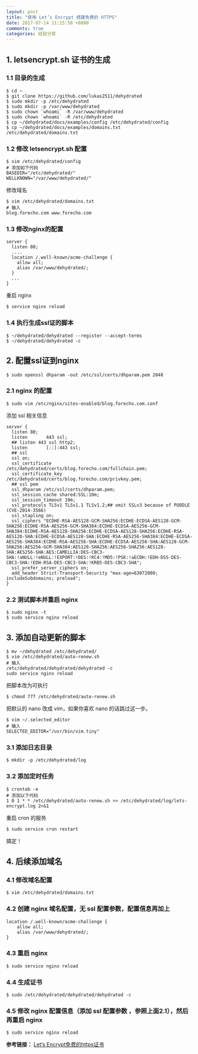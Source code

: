 ```yaml
---
layout: post
title: "使用 Let’s Encrypt 搭建免费的 HTTPS"
date: 2017-07-14 11:15:58 +0800
comments: true
categories: 经验分享
---
```


## 1. letsencrypt.sh 证书的生成

### 1.1 目录的生成

```
$ cd ~
$ git clone https://github.com/lukas2511/dehydrated
$ sudo mkdir -p /etc/dehydrated
$ sudo mkdir -p /var/www/dehydrated
$ sudo chown `whoami` -R /var/www/dehydrated
$ sudo chown `whoami` -R /etc/dehydrated
$ cp ~/dehydrated/docs/examples/config /etc/dehydrated/config
$ cp ~/dehydrated/docs/examples/domains.txt /etc/dehydrated/domains.txt
```
<!--more-->

### 1.2 修改 letsencrypt.sh 配置

```
$ vim /etc/dehydrated/config
# 添加如下代码
BASEDIR="/etc/dehydrated/"
WELLKNOWN="/var/www/dehydrated/"
```

修改域名

```
$ vim /etc/dehydrated/domains.txt
# 输入
blog.forecho.com www.forecho.com
```

### 1.3 修改nginx的配置

```
server {
  listen 80;
  ....
  location /.well-known/acme-challenge {
    allow all;
    alias /var/www/dehydrated/;
  }
  ...
}
```

重启 nginx

```
$ service nginx reload
```

### 1.4 执行生成ssl证的脚本

```
$ ~/dehydrated/dehydrated --register --accept-terms
$ ~/dehydrated/dehydrated -c
```

## 2. 配置ssl证到nginx

```
$ sudo openssl dhparam -out /etc/ssl/certs/dhparam.pem 2048
```

### 2.1 nginx 的配置

```
$ sudo vim /etc/nginx/sites-enabled/blog.forecho.com.conf
```

添加 ssl 相关信息

```
server {
  listen 80;
  listen       443 ssl;
  ## listen 443 ssl http2;
  listen       [::]:443 ssl;
  ## ssl
  ssl on;
  ssl_certificate /etc/dehydrated/certs/blog.forecho.com/fullchain.pem;
  ssl_certificate_key /etc/dehydrated/certs/blog.forecho.com/privkey.pem;
  ## ssl pem
  ssl_dhparam /etc/ssl/certs/dhparam.pem;
  ssl_session_cache shared:SSL:10m;
  ssl_session_timeout 10m;
  ssl_protocols TLSv1 TLSv1.1 TLSv1.2;## omit SSLv3 because of POODLE (CVE-2014-3566)
  ssl_stapling on;
  ssl_ciphers "ECDHE-RSA-AES128-GCM-SHA256:ECDHE-ECDSA-AES128-GCM-SHA256:ECDHE-RSA-AES256-GCM-SHA384:ECDHE-ECDSA-AES256-GCM-SHA384:ECDHE-RSA-AES128-SHA256:ECDHE-ECDSA-AES128-SHA256:ECDHE-RSA-AES128-SHA:ECDHE-ECDSA-AES128-SHA:ECDHE-RSA-AES256-SHA384:ECDHE-ECDSA-AES256-SHA384:ECDHE-RSA-AES256-SHA:ECDHE-ECDSA-AES256-SHA:AES128-GCM-SHA256:AES256-GCM-SHA384:AES128-SHA256:AES256-SHA256:AES128-SHA:AES256-SHA:AES:CAMELLIA:DES-CBC3-SHA:!aNULL:!eNULL:!EXPORT:!DES:!RC4:!MD5:!PSK:!aECDH:!EDH-DSS-DES-CBC3-SHA:!EDH-RSA-DES-CBC3-SHA:!KRB5-DES-CBC3-SHA";
  ssl_prefer_server_ciphers on;
  add_header Strict-Transport-Security "max-age=63072000; includeSubdomains; preload";
}
```

### 2.2 测试脚本并重启 nginx

```
$ sudo nginx -t
$ sudo service nginx reload
```


## 3. 添加自动更新的脚本

```
$ mv ~/dehydrated /etc/dehydrated/
$ vim /etc/dehydrated/auto-renew.sh
# 输入
/etc/dehydrated/dehydrated/dehydrated -c
sudo service nginx reload
```

把脚本改为可执行

```
$ chmod 777 /etc/dehydrated/auto-renew.sh
```

把默认的 nano 改成 vim，如果你喜欢 nano 的话跳过这一步。

```
$ vim ~/.selected_editor
# 输入
SELECTED_EDITOR="/usr/bin/vim.tiny"
```

### 3.1 添加日志目录

```
$ mkdir -p /etc/dehydrated/log
```

### 3.2 添加定时任务

```
$ crontab -e
# 添加以下代码
1 0 1 * * /etc/dehydrated/auto-renew.sh >> /etc/dehydrated/log/lets-encrypt.log 2>&1
```

重启 cron 的服务

```
$ sudo service cron restart
```

搞定！

## 4. 后续添加域名

### 4.1 修改域名配置

```
$ vim /etc/dehydrated/domains.txt
```

### 4.2 创建 nginx 域名配置，无 ssl 配置参数，配置信息再加上

```
location /.well-known/acme-challenge {
    allow all;
    alias /var/www/dehydrated/;
}
```

### 4.3 重启 nginx 

```
$ sudo service nginx reload
```

### 4.4 生成证书

```
$ sudo /etc/dehydrated/dehydrated/dehydrated -c
```

### 4.5 修改 nginx 配置信息（添加 ssl 配置参数 ，参照上面2.1），然后再重启 nginx

```
$ sudo service nginx reload
```


**参考链接：** [Let’s Encrypt免费的https证书](http://blog.grayson.org.cn/blog/2016/08/11/letsencrypt/)
